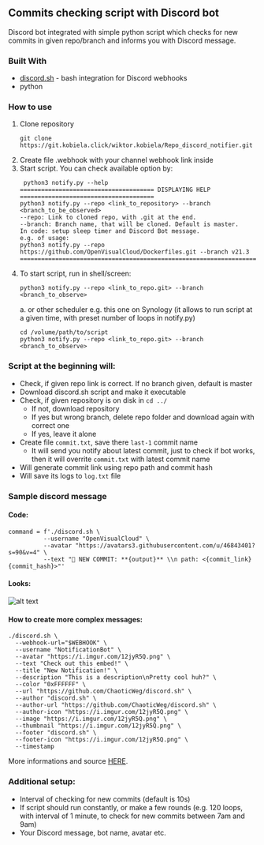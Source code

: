 ## Commits checking script with Discord bot

Discord bot integrated with simple python script which checks for new commits in given repo/branch and informs you with Discord message.

### Built With
   - [discord.sh](https://github.com/ChaoticWeg/discord.sh) - bash integration for Discord webhooks
   - python 

### How to use
1. Clone repository
   ```
   git clone https://git.kobiela.click/wiktor.kobiela/Repo_discord_notifier.git
   ```
2. Create file .webhook with your channel webhook link inside
3. Start script. You can check available option by:
   ```
    python3 notify.py --help
   ====================================== DISPLAYING HELP ======================================
   python3 notify.py --repo <link_to_repository> --branch <branch_to_be_observed>
   --repo: Link to cloned repo, with .git at the end.
   --branch: Branch name, that will be cloned. Default is master.
   In code: setup sleep timer and Discord Bot message.
   e.g. of usage:
   python3 notify.py --repo https://github.com/OpenVisualCloud/Dockerfiles.git --branch v21.3
   =============================================================================================
   ```
4. To start script, run in shell/screen:
   ```
   python3 notify.py --repo <link_to_repo.git> --branch <branch_to_observe>
   ```
   a. or other scheduler e.g. this one on Synology (it allows to run script at a given time, with preset number of loops in notify.py)
   ```
   cd /volume/path/to/script
   python3 notify.py --repo <link_to_repo.git> --branch <branch_to_observe>
   ```
### Script at the beginning will:
   * Check, if given repo link is correct. If no branch given, default is master
   * Download discord.sh script and make it executable
   * Check, if given repository is on disk in ```cd ../```
      * If not, download repository
      * If yes but wrong branch, delete repo folder and download again with correct one
      * If yes, leave it alone
   * Create file ```commit.txt```, save there ```last-1``` commit name
      * It will send you notify about latest commit, just to check if bot works, then it will overrite ```commit.txt``` 
        with latest commit name 
   * Will generate commit link using repo path and commit hash  
   * Will save its logs to ```log.txt``` file

### Sample discord message

#### Code:

```
command = f'./discord.sh \
          --username "OpenVisualCloud" \
          --avatar "https://avatars3.githubusercontent.com/u/46843401?s=90&v=4" \
          --text "🐳 NEW COMMIT: **{output}** \\n path: <{commit_link}{commit_hash}>"'
```
#### Looks:

![alt text](https://i.imgur.com/Fs7P5V9.png)

#### How to create more complex messages:

```
./discord.sh \
  --webhook-url="$WEBHOOK" \
  --username "NotificationBot" \
  --avatar "https://i.imgur.com/12jyR5Q.png" \
  --text "Check out this embed!" \
  --title "New Notification!" \
  --description "This is a description\nPretty cool huh?" \
  --color "0xFFFFFF" \
  --url "https://github.com/ChaoticWeg/discord.sh" \
  --author "discord.sh" \
  --author-url "https://github.com/ChaoticWeg/discord.sh" \
  --author-icon "https://i.imgur.com/12jyR5Q.png" \
  --image "https://i.imgur.com/12jyR5Q.png" \
  --thumbnail "https://i.imgur.com/12jyR5Q.png" \
  --footer "discord.sh" \
  --footer-icon "https://i.imgur.com/12jyR5Q.png" \
  --timestamp
  ```

More informations and source [HERE](https://github.com/ChaoticWeg/discord.sh#3-using-the-script).

### Additional setup:
   * Interval of checking for new commits (default is 10s)
   * If script should run constantly, or make a few rounds (e.g. 120 loops, with interval of 1 minute, to check for new commits between 7am and 9am) 
   * Your Discord message, bot name, avatar etc.  


